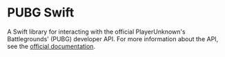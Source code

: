 # PUBG Swift

A Swift library for interacting with the official PlayerUnknown's Battlegrounds' (PUBG) developer API. For more information about the API, see the [official documentation](https://developer.playbattlegrounds.com).
